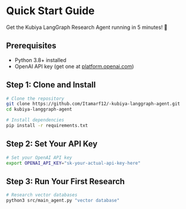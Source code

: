 # Quick Start Guide

Get the Kubiya LangGraph Research Agent running in 5 minutes! 🚀

## Prerequisites

- Python 3.8+ installed
- OpenAI API key (get one at [platform.openai.com](https://platform.openai.com/api-keys))

## Step 1: Clone and Install

```bash
# Clone the repository
git clone https://github.com/Itamarf12/-kubiya-langgraph-agent.git
cd kubiya-langgraph-agent

# Install dependencies
pip install -r requirements.txt
```

## Step 2: Set Your API Key

```bash
# Set your OpenAI API key
export OPENAI_API_KEY="sk-your-actual-api-key-here"
```

## Step 3: Run Your First Research

```bash
# Research vector databases
python3 src/main_agent.py "vector database"
```
